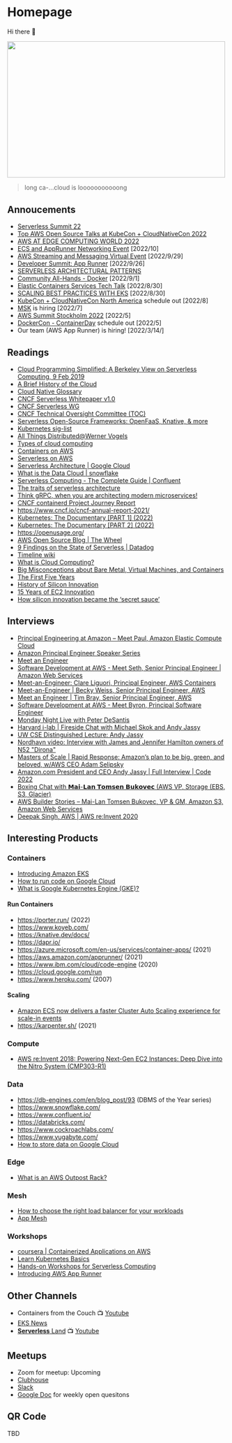 # Homepage
Hi there 👋

<img src="assets/longcat.jpg" width="500" height="312.5">

> long ca-...cloud is looooooooooong


## Annoucements
* [Serverless Summit 22](https://www.serverless-summit.io/)
* [Top AWS Open Source Talks at KubeCon + CloudNativeCon 2022](https://aws.amazon.com/blogs/opensource/top-aws-open-source-talks-at-kubecon-cloudnativecon-2022/)
* [AWS AT EDGE COMPUTING WORLD 2022](https://pages.awscloud.com/EdgeComputingWorld-2022)
* [ECS and AppRunner Networking Event](https://ecsandapprunnernetworkingevent.splashthat.com/) [2022/10] 
* [AWS Streaming and Messaging Virtual Event](https://messagingandstreamingmasttecht.splashthat.com/) [2022/9/29]
* [Developer Summit: App Runner](https://aws-startup-lofts.com/amer/loft/san-francisco/e/426a6/building-serverless-web-applications-with-aws-apprunner-in-minutes) [2022/9/26]
* [SERVERLESS ARCHITECTURAL PATTERNS](https://serverlessarchitecturalpatterns0913.splashthat.com/)
* [Community All-Hands - Docker](https://www.docker.com/events/community-all-hands/) [2022/9/1]
* [Elastic Containers Services Tech Talk](https://elasticcontainersservicestecht.splashthat.com/) [2022/8/30]
* [SCALING BEST PRACTICES WITH EKS](https://scalingbestpracticeswitheks0830.splashthat.com/) [2022/8/30]
* [KubeCon + CloudNativeCon North America](https://events.linuxfoundation.org/kubecon-cloudnativecon-north-america/) schedule out [2022/8]
* [MSK](https://msk-aws.splashthat.com/) is hiring [2022/7]
* [AWS Summit Stockholm 2022](https://aws.amazon.com/events/summits/stockholm/) [2022/5]
* [DockerCon - ContainerDay](https://awscontainerdaydocker.splashthat.com/) schedule out [2022/5]
* Our team (AWS App Runner) is hiring! [2022/3/14/]

## Readings
* [Cloud Programming Simplified: A Berkeley View on Serverless Computing, 9 Feb 2019](https://arxiv.org/abs/1902.03383)
* [A Brief History of the Cloud](https://events.static.linuxfound.org/sites/events/files/slides/CNCF%20Keynote%20Preso.pdf)
* [Cloud Native Glossary](https://glossary.cncf.io/)
* [CNCF Serverless Whitepaper v1.0](https://github.com/cncf/wg-serverless/tree/master/whitepapers/serverless-overview)
* [CNCF Serverless WG](https://github.com/cncf/wg-serverless)
* [CNCF Technical Oversight Committee (TOC)](https://github.com/cncf/toc)
* [Serverless Open-Source Frameworks: OpenFaaS, Knative, & more](https://www.cncf.io/blog/2020/04/13/serverless-open-source-frameworks-openfaas-knative-more/)
* [Kubernetes sig-list](https://github.com/kubernetes/community/blob/master/sig-list.md)
* [All Things Distributed@Werner Vogels](https://www.allthingsdistributed.com/)
* [Types of cloud computing](https://aws.amazon.com/types-of-cloud-computing/)
* [Containers on AWS](https://aws.amazon.com/containers/)
* [Serverless on AWS](https://aws.amazon.com/serverless/)
* [Serverless Architecture | Google Cloud](https://cloud.google.com/serverless/whitepaper)
* [What is the Data Cloud | snowflake](https://www.snowflake.com/data-cloud/)
* [Serverless Computing - The Complete Guide | Confluent](https://www.confluent.io/learn/serverless-computing/)
* [The traits of serverless architecture](https://www.thoughtworks.com/insights/blog/traits-serverless-architecture)
* [Think gRPC, when you are architecting modern microservices!](https://www.cncf.io/blog/2021/07/19/think-grpc-when-you-are-architecting-modern-microservices/)
* [CNCF containerd Project Journey Report](https://www.cncf.io/reports/cncf-containerd-project-journey/)
* https://www.cncf.io/cncf-annual-report-2021/
* [Kubernetes: The Documentary [PART 1] (2022)](https://www.youtube.com/watch?v=BE77h7dmoQU)
* [Kubernetes: The Documentary [PART 2] (2022)](https://www.youtube.com/watch?v=318elIq37PE)
* https://openusage.org/
* [AWS Open Source Blog | The Wheel](https://aws.amazon.com/blogs/opensource/the-wheel/)
* [9 Findings on the State of Serverless | Datadog](https://www.datadoghq.com/state-of-serverless/)
* [Timeline wiki](https://en.wikipedia.org/wiki/Timeline_of_Amazon_Web_Services)
* [What is Cloud Computing?](https://youtu.be/mxT233EdY5c)
* [Big Misconceptions about Bare Metal, Virtual Machines, and Containers](https://youtu.be/Jz8Gs4UHTO8)
* [The First Five Years](https://aws.amazon.com/blogs/aws/aws-blog-the-first-five-years/)
* [History of Silicon Innovation](https://youtu.be/zfjFHa5wY0E)
* [15 Years of EC2 Innovation](https://youtu.be/fxnLn9V2pog)
* [How silicon innovation became the ‘secret sauce’](https://www.amazon.science/how-silicon-innovation-became-the-secret-sauce-behind-awss-success)

## Interviews
* [Principal Engineering at Amazon – Meet Paul, Amazon Elastic Compute Cloud](https://youtu.be/tTpfHvj7Lr4)
* [Amazon Principal Engineer Speaker Series](https://youtube.com/playlist?list=PL9JNmYfQa0bgilL8p6xAnMFKbj8znSFx8)
* [Meet an Engineer](https://www.youtube.com/watch?v=NpXpA1XU7ZY)
* [Software Development at AWS - Meet Seth, Senior Principal Engineer | Amazon Web Services](https://youtu.be/pBitWuGbiCs)
* [Meet-an-Engineer: Clare Liguori, Principal Engineer, AWS Containers](https://youtu.be/4LeO4m8LC88)
* [Meet-an-Engineer | Becky Weiss, Senior Principal Engineer, AWS](https://youtu.be/Thcdt4EdaKI)
* [Meet an Engineer | Tim Bray, Senior Principal Engineer, AWS](https://youtu.be/8ZcDx-aMfPA)
* [Software Development at AWS - Meet Byron, Principal Software Engineer](https://youtu.be/LK9ieh8UYII)
* [Monday Night Live with Peter DeSantis](https://youtu.be/GPUWATKe15E)
* [Harvard i-lab | Fireside Chat with Michael Skok and Andy Jassy](https://youtu.be/d2dyGDqrXLo)
* [UW CSE Distinguished Lecture: Andy Jassy](https://youtu.be/QVUqyOuNUB8)
* [Nordhavn video: Interview with James and Jennifer Hamilton owners of N52 "Dirona"](https://youtu.be/B19LMGmBfCc)
* [Masters of Scale | Rapid Response: Amazon’s plan to be big, green, and beloved, w/AWS CEO Adam Selipsky](https://podcasts.apple.com/us/podcast/id1227971746?i=1000577311785)
* [Amazon.com President and CEO Andy Jassy | Full Interview | Code 2022](https://youtu.be/I3Tc0T_adSU)
* [Boxing Chat with 𝗠𝗮𝗶-𝗟𝗮𝗻 𝗧𝗼𝗺𝘀𝗲𝗻 𝗕𝘂𝗸𝗼𝘃𝗲𝗰 (AWS VP, Storage (EBS, S3, Glacier)](https://youtu.be/6Dom5wvRlx0)
* [AWS Builder Stories – Mai-Lan Tomsen Bukovec, VP & GM, Amazon S3, Amazon Web Services](https://youtu.be/QmbegbS0yHg)
* [Deepak Singh, AWS | AWS re:Invent 2020](https://youtu.be/DoWMOgvyW0A)


## Interesting Products
### Containers
* [Introducing Amazon EKS](https://youtu.be/3QFmcYwW5J8)
* [How to run code on Google Cloud](https://youtu.be/jtPtSVSTb9Y)
* [What is Google Kubernetes Engine (GKE)?](https://youtu.be/Rl5M1CzgEH4)
#### Run Containers 
* https://porter.run/ (2022)
* https://www.koyeb.com/
* https://knative.dev/docs/
* https://dapr.io/
* https://azure.microsoft.com/en-us/services/container-apps/ (2021)
* https://aws.amazon.com/apprunner/ (2021)
* https://www.ibm.com/cloud/code-engine (2020)
* https://cloud.google.com/run
* https://www.heroku.com/ (2007)
#### Scaling
* [Amazon ECS now delivers a faster Cluster Auto Scaling experience for scale-in events](https://aws.amazon.com/about-aws/whats-new/2022/09/amazon-ecs-faster-cluster-auto-scaling-experience-scale-in-events/)
* https://karpenter.sh/ (2021)
### Compute
* [AWS re:Invent 2018: Powering Next-Gen EC2 Instances: Deep Dive into the Nitro System (CMP303-R1)](https://youtu.be/e8DVmwj3OEs)
### Data
* https://db-engines.com/en/blog_post/93 (DBMS of the Year series)
* https://www.snowflake.com/
* https://www.confluent.io/
* https://databricks.com/
* https://www.cockroachlabs.com/
* https://www.yugabyte.com/
* [How to store data on Google Cloud](https://youtu.be/w2mL4sUOjVo)
### Edge
* [What is an AWS Outpost Rack?](https://youtu.be/Q6OgRawyjIQ)
### Mesh
* [How to choose the right load balancer for your workloads](https://youtu.be/p0YZBF03r5A)
* [App Mesh](https://youtu.be/ahutmBvK7tA)
### Workshops
* [coursera | Containerized Applications on AWS](https://www.coursera.org/learn/containerized-applications-on-aws)
* [Learn Kubernetes Basics](https://kubernetes.io/docs/tutorials/kubernetes-basics/)
* [Hands-on Workshops for Serverless Computing](https://aws.amazon.com/serverless-workshops/)
* [Introducing AWS App Runner](https://aws.amazon.com/blogs/containers/introducing-aws-app-runner/)

## Other Channels
* Containers from the Couch 📺 [Youtube](https://www.youtube.com/containersfromthecouch)
* [EKS News](https://eks.news/)
* [**Serverless** Land](https://serverlessland.com/) 📺 [Youtube](https://www.youtube.com/c/ServerlessLand/) 

## Meetups

* Zoom for meetup: Upcoming
* [Clubhouse](https://www.clubhouse.com/club/cloudnativeserverless)
* [Slack](https://cloud-native.slack.com/archives/C02HNMWEG0Z)
* [Google Doc](https://docs.google.com/document/d/1SDxb_sSoS6_J5XJwJck0YcVQ0K_GAO5qzuxyltdWpk8/edit?usp=sharing) for weekly open quesitons 


## QR Code
TBD
